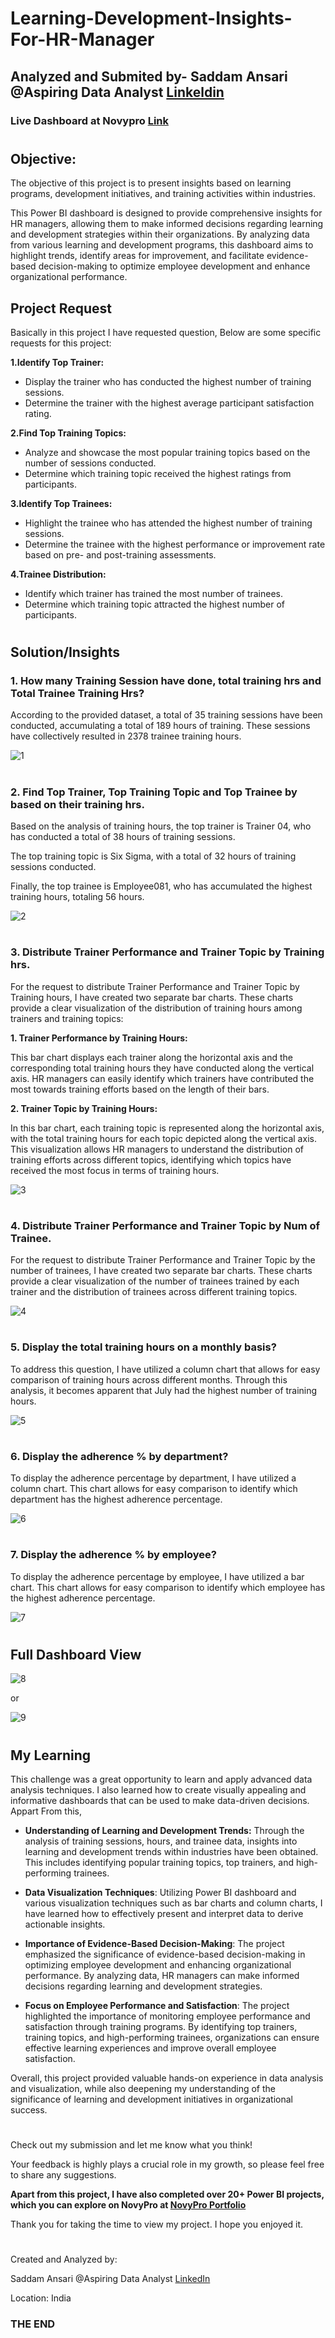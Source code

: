 # Learning-Development-Insights-For-HR-Manager

## Analyzed and Submited by- Saddam Ansari @Aspiring Data Analyst [Linkeldin](https://www.linkedin.com/in/saddam-ansari-dataanalyst)

### Live Dashboard at Novypro [Link]()

#

## Objective:
The objective of this project is to present insights based on learning programs, development initiatives, and training activities within industries. 

This Power BI dashboard is designed to provide comprehensive insights for HR managers, allowing them to make informed decisions regarding learning and development strategies within their organizations. By analyzing data from various learning and development programs, this dashboard aims to highlight trends, identify areas for improvement, and facilitate evidence-based decision-making to optimize employee development and enhance organizational performance.

## Project Request
Basically in this project I have requested question, Below are some specific requests for this project:

**1.Identify Top Trainer:**
 * Display the trainer who has conducted the highest number of training sessions.
 * Determine the trainer with the highest average participant satisfaction rating.

**2.Find Top Training Topics:**
 * Analyze and showcase the most popular training topics based on the number of sessions conducted.
 * Determine which training topic received the highest ratings from participants.

**3.Identify Top Trainees:**
 * Highlight the trainee who has attended the highest number of training sessions.
 * Determine the trainee with the highest performance or improvement rate based on pre- and post-training assessments.


**4.Trainee Distribution:**
 * Identify which trainer has trained the most number of trainees.
 * Determine which training topic attracted the highest number of participants.

#
## Solution/Insights

### 1. How many Training Session have done, total training hrs and Total Trainee Training Hrs?

According to the provided dataset, a total of 35 training sessions have been conducted, accumulating a total of 189 hours of training. These sessions have collectively resulted in 2378 trainee training hours.

![1](https://github.com/user-saddam123/Learning-Development-Insights-For-HR-Manager/assets/123800896/589890af-1c40-4c97-b057-f05b323fa4c2)

#

### 2. Find Top Trainer, Top Training Topic and Top Trainee by based on their training hrs.

Based on the analysis of training hours, the top trainer is Trainer 04, who has conducted a total of 38 hours of training sessions. 

The top training topic is Six Sigma, with a total of 32 hours of training sessions conducted. 

Finally, the top trainee is Employee081, who has accumulated the highest training hours, totaling 56 hours.

![2](https://github.com/user-saddam123/Learning-Development-Insights-For-HR-Manager/assets/123800896/f27b3b28-77ad-4dbd-80ac-223d00177275)

#

### 3. Distribute Trainer Performance and Trainer Topic by Training hrs.

For the request to distribute Trainer Performance and Trainer Topic by Training hours, I have created two separate bar charts. These charts provide a clear visualization of the distribution of training hours among trainers and training topics:

**1. Trainer Performance by Training Hours:**

This bar chart displays each trainer along the horizontal axis and the corresponding total training hours they have conducted along the vertical axis. HR managers can easily identify which trainers have contributed the most towards training efforts based on the length of their bars.

**2. Trainer Topic by Training Hours:**

In this bar chart, each training topic is represented along the horizontal axis, with the total training hours for each topic depicted along the vertical axis. This visualization allows HR managers to understand the distribution of training efforts across different topics, identifying which topics have received the most focus in terms of training hours.

![3](https://github.com/user-saddam123/Learning-Development-Insights-For-HR-Manager/assets/123800896/e83b0d7a-4248-484e-b3da-4929b0877450)

#

### 4. Distribute Trainer Performance and Trainer Topic by Num of Trainee.


For the request to distribute Trainer Performance and Trainer Topic by the number of trainees, I have created two separate bar charts. These charts provide a clear visualization of the number of trainees trained by each trainer and the distribution of trainees across different training topics.

![4](https://github.com/user-saddam123/Learning-Development-Insights-For-HR-Manager/assets/123800896/d3d59bf8-8153-4fbe-82c0-8daf1411424a)

#

### 5. Display the total training hours on a monthly basis?

To address this question, I have utilized a column chart that allows for easy comparison of training hours across different months. Through this analysis, it becomes apparent that July had the highest number of training hours.

![5](https://github.com/user-saddam123/Learning-Development-Insights-For-HR-Manager/assets/123800896/37adc8d3-2026-4c91-8526-3ececcff1d51)

#

### 6. Display the adherence % by department?

To display the adherence percentage by department, I have utilized a column chart. This chart allows for easy comparison to identify which department has the highest adherence percentage.

![6](https://github.com/user-saddam123/Learning-Development-Insights-For-HR-Manager/assets/123800896/644f393b-0d03-4cd0-ab1e-a6de87279165)

#

### 7. Display the adherence % by employee?
To display the adherence percentage by employee, I have utilized a bar chart. This chart allows for easy comparison to identify which employee has the highest adherence percentage.

![7](https://github.com/user-saddam123/Learning-Development-Insights-For-HR-Manager/assets/123800896/92901992-b292-4cf6-abfe-adef3f6596aa)

#

## Full Dashboard View

![8](https://github.com/user-saddam123/Learning-Development-Insights-For-HR-Manager/assets/123800896/472415ff-ef3d-4771-bf67-9ff378439cd5)

or

![9](https://github.com/user-saddam123/Learning-Development-Insights-For-HR-Manager/assets/123800896/d295cd59-ae52-4c31-acb1-24559b439cbf)

#

## My Learning

This challenge was a great opportunity to learn and apply advanced data analysis techniques. I also learned how to create visually appealing and informative dashboards that can be used to make data-driven decisions.
Appart From this,

 * **Understanding of Learning and Development Trends:** Through the analysis of training sessions, hours, and trainee data, insights into learning and development trends within industries have been obtained. This includes identifying popular training topics, top trainers, and high-performing trainees.

 * **Data Visualization Techniques**: Utilizing Power BI dashboard and various visualization techniques such as bar charts and column charts, I have learned how to effectively present and interpret data to derive actionable insights.

 * **Importance of Evidence-Based Decision-Making**: The project emphasized the significance of evidence-based decision-making in optimizing employee development and enhancing organizational performance. By analyzing data, HR managers can make informed decisions regarding learning and development strategies.

 * **Focus on Employee Performance and Satisfaction**: The project highlighted the importance of monitoring employee performance and satisfaction through training programs. By identifying top trainers, training topics, and high-performing trainees, organizations can ensure effective learning experiences and improve overall employee satisfaction.

Overall, this project provided valuable hands-on experience in data analysis and visualization, while also deepening my understanding of the significance of learning and development initiatives in organizational success.

#

Check out my submission and let me know what you think!

Your feedback is highly plays a crucial role in my growth, so please feel free to share any suggestions.

**Apart from this project, I have also completed over 20+ Power BI projects, which you can explore on NovyPro at [NovyPro Portfolio](https://www.novypro.com/profile_projects/saddamansari)**

Thank you for taking the time to view my project. I hope you enjoyed it.

#

Created and Analyzed by:

Saddam Ansari @Aspiring Data Analyst [LinkedIn](https://www.linkedin.com/in/saddam-ansari-dataanalyst)

Location: India

### THE END

